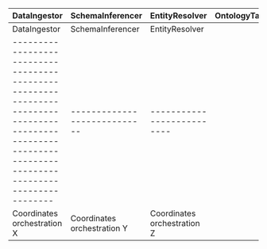 | DataIngestor                                                                                                                                           | SchemaInferencer           | EntityResolver           | OntologyTagger            | RelationshipMapper        | DataCleaner               | PipelineVisualizer        | LineageTracker           | ModelDeployer             | FeedbackLoop              | DataAnonymizer            | MetadataIndexer           | CacheManager              | AccessController          | AuditLogger               | PerformanceMonitor        | AlertManager              | CostOptimizer             | VersionController         | ExperimentTracker         |
|--------------------------------------------------------------------------------------------------------------------------------------------------------|----------------------------|--------------------------|---------------------------|---------------------------|---------------------------|---------------------------|---------------------------|---------------------------|---------------------------|---------------------------|---------------------------|---------------------------|---------------------------|---------------------------|---------------------------|---------------------------|---------------------------|---------------------------|---------------------------|
|DataIngestor | SchemaInferencer | EntityResolver|
|-------------------------------------------------------------------------------------------------------------------------------------------------------- | ---------------------------- | --------------------------|
|Coordinates orchestration X | Coordinates orchestration Y | Coordinates orchestration Z|
